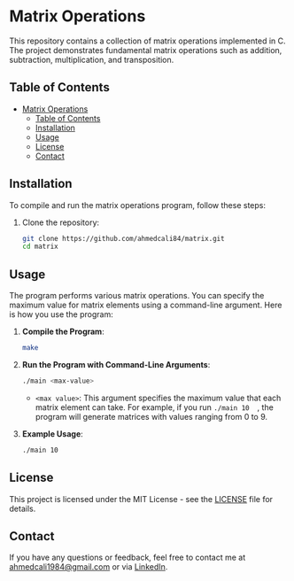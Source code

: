 # Matrix Operations

This repository contains a collection of matrix operations implemented in C. The project demonstrates fundamental matrix operations such as addition, subtraction, multiplication, and transposition.

## Table of Contents

- [Matrix Operations](#matrix-operations)
  - [Table of Contents](#table-of-contents)
  - [Installation](#installation)
  - [Usage](#usage)
  - [License](#license)
  - [Contact](#contact)

## Installation

To compile and run the matrix operations program, follow these steps:

1. Clone the repository:
    ```bash
    git clone https://github.com/ahmedcali84/matrix.git
    cd matrix
    ```

## Usage

The program performs various matrix operations. You can specify the maximum value for matrix elements using a command-line argument. Here is how you use the program:

1. **Compile the Program**:
    ```bash
    make
    ```

2. **Run the Program with Command-Line Arguments**:
    ```bash
    ./main <max-value>
    ```

   - `<max value>`: This argument specifies the maximum value that each matrix element can take. For example, if you run `./main 10  `, the program will generate matrices with values ranging from 0 to 9.

3. **Example Usage**:
    ```bash
    ./main 10 
    ```
## License

This project is licensed under the MIT License - see the [LICENSE](LICENSE) file for details.

## Contact

If you have any questions or feedback, feel free to contact me at ahmedcali1984@gmail.com or via [LinkedIn](https://www.linkedin.com/in/ahmed-ali-99055728b/).
